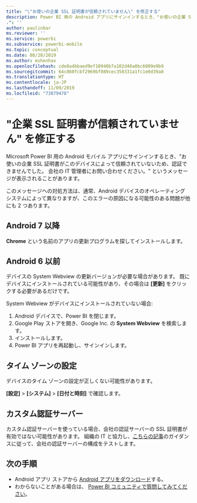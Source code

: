 ```yaml
---
title: "\"お使いの企業 SSL 証明書が信頼されていません\" を修正する"
description: Power BI 用の Android アプリにサインインするとき、"お使いの企業 SSL 証明書が信頼されていないため、認証できませんでした" というメッセージが表示されることがあります
.": ''
author: paulinbar
ms.reviewer: ''
ms.service: powerbi
ms.subservice: powerbi-mobile
ms.topic: conceptual
ms.date: 08/28/2019
ms.author: mshenhav
ms.openlocfilehash: cde8a4bbaed9ef10940b7a102d40a8bc6009e9b9
ms.sourcegitcommit: 64c860fcbf2969bf089cec358331a1fc1e0d39a8
ms.translationtype: HT
ms.contentlocale: ja-JP
ms.lasthandoff: 11/09/2019
ms.locfileid: "73879478"
---
```

# <a name="fixing-corporate-ssl-certificate-is-untrusted---power-bi"></a>"企業 SSL 証明書が信頼されていません" を修正する
Microsoft Power BI 用の Android モバイル アプリにサインインするとき、"お使いの企業 SSL 証明書がこのデバイスによって信頼されていないため、認証できませんでした。 会社の IT 管理者にお問い合わせください。" というメッセージが表示されることがあります。 

このメッセージへの対処方法は、通常、Android デバイスのオペレーティング システムによって異なりますが、このエラーの原因になる可能性のある問題が他にも 2 つあります。

## <a name="on-android-7-or-later"></a>Android 7 以降
**Chrome** という名前のアプリの更新プログラムを探してインストールします。

## <a name="on-android-6-and-earlier"></a>Android 6 以前
デバイスの System Webview の更新バージョンが必要な場合があります。 既にデバイスにインストールされている可能性があり、その場合は **[更新]** をクリックする必要があるだけです。

System Webview がデバイスにインストールされていない場合:

1. Android デバイスで、Power BI を閉じます。
2. Google Play ストアを開き、Google Inc. の **System Webview** を検索します。
3. インストールします。
4. Power BI アプリを再起動し、サインインします。

## <a name="time-zone-settings"></a>タイム ゾーンの設定
デバイスのタイム ゾーンの設定が正しくない可能性があります。 

**[設定]** > **[システム]** > **[日付と時刻]** で確認します。

## <a name="custom-authentication-server"></a>カスタム認証サーバー
カスタム認証サーバーを使っている場合、会社の認証サーバーの SSL 証明書が有効ではない可能性があります。 組織の IT と協力し、[こちらの記事](https://support.microsoft.com/help/3203929/using-adal-to-authenticate-from-android-devices-fails-if-additional-ce)のガイダンスに従って、会社の認証サーバーの構成をテストします。

## <a name="next-steps"></a>次の手順
* Android アプリ ストアから [Android アプリをダウンロード](https://go.microsoft.com/fwlink/?LinkID=544867)する。
* わからないことがある場合は、 [Power BI コミュニティで質問してみてください](https://community.powerbi.com/)。 

